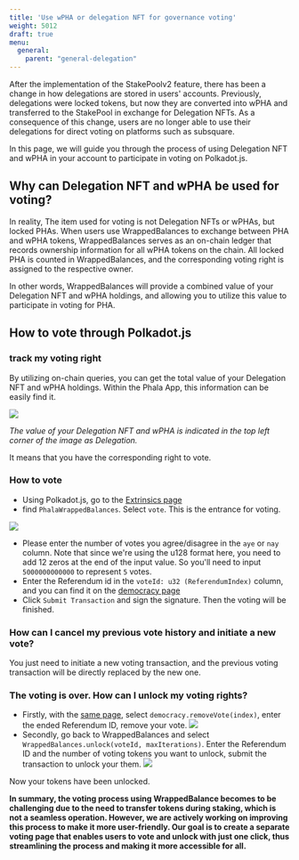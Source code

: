 ```yaml
---
title: 'Use wPHA or delegation NFT for governance voting'
weight: 5012
draft: true
menu:
  general:
    parent: "general-delegation"
---
```



After the implementation of the StakePoolv2 feature, there has been a change in how delegations are stored in users' accounts. Previously, delegations were locked tokens, but now they are converted into wPHA and transferred to the StakePool in exchange for Delegation NFTs. As a consequence of this change, users are no longer able to use their delegations for direct voting on platforms such as subsquare.

In this page, we will guide you through the process of using Delegation NFT and wPHA in your account to participate in voting on Polkadot.js.

## Why can Delegation NFT and wPHA be used for voting?

In reality, The item used for voting is not Delegation NFTs or wPHAs, but locked PHAs. 
When users use WrappedBalances to exchange between PHA and wPHA tokens, WrappedBalances serves as an on-chain ledger that records ownership information for all wPHA tokens on the chain. All locked PHA is counted in WrappedBalances, and the corresponding voting right is assigned to the respective owner.

In other words, WrappedBalances will provide a combined value of your Delegation NFT and wPHA holdings, and allowing you to utilize this value to participate in voting for PHA.

## How to vote through Polkadot.js

### track my voting right

By utilizing on-chain queries, you can get the total value of your Delegation NFT and wPHA holdings. Within the Phala App, this information can be easily find it.

![](https://i.imgur.com/HMHwrrv.png)

*The value of your Delegation NFT and wPHA is indicated in the top left corner of the image as Delegation.*

It means that you have the corresponding right to vote.

### How to vote

* Using Polkadot.js, go to the [Extrinsics page](https://polkadot.js.org/apps/?rpc=wss%3A%2F%2Fkhala-api.phala.network%2Fws#/extrinsics)
* find `PhalaWrappedBalances`. Select `vote`. This is the entrance for voting.

![](https://i.imgur.com/Ssl3fdW.png)

* Please enter the number of votes you agree/disagree in the `aye` or `nay` column. Note that since we're using the u128 format here, you need to add 12 zeros at the end of the input value. So you'll need to input `5000000000000` to represent `5` votes.
* Enter the Referendum id in the `voteId: u32 (ReferendumIndex)` column, and you can find it on the [democracy page](https://polkadot.js.org/apps/?rpc=wss%3A%2F%2Fkhala-api.phala.network%2Fws#/democracy)
* Click `Submit Transaction` and sign the signature. Then the voting will be finished.

### How can I cancel my previous vote history and initiate a new vote?

You just need to initiate a new voting transaction, and the previous voting transaction will be directly replaced by the new one.

### The voting is over. How can I unlock my voting rights?

* Firstly, with the [same page](https://polkadot.js.org/apps/?rpc=wss%3A%2F%2Fkhala-api.phala.network%2Fws#/extrinsics), select `democracy.removeVote(index)`, enter the ended Referendum ID, remove your vote.
![](https://i.imgur.com/zKV1Emp.png)
* Secondly, go back to WrappedBalances and select `WrappedBalances.unlock(voteId, maxIterations)`. Enter the Referendum ID and the number of voting tokens you want to unlock, submit the transaction to unlock your them.
![](https://i.imgur.com/ttv0L5D.png)

Now your tokens have been unlocked.

**In summary, the voting process using WrappedBalance becomes to be challenging due to the need to transfer tokens during staking, which is not a seamless operation. However, we are actively working on improving this process to make it more user-friendly. Our goal is to create a separate voting page that enables users to vote and unlock with just one click, thus streamlining the process and making it more accessible for all.**




